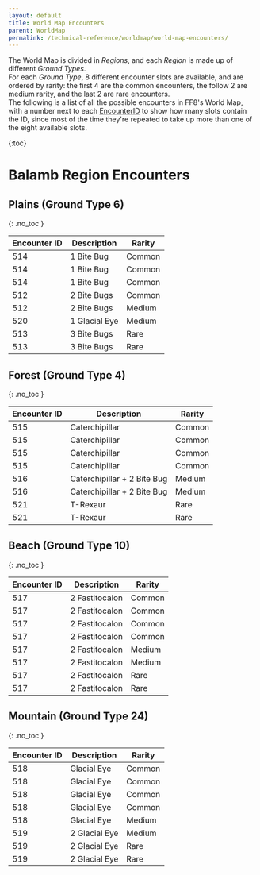 ```yaml
---
layout: default
title: World Map Encounters
parent: WorldMap
permalink: /technical-reference/worldmap/world-map-encounters/
---
```


The World Map is divided in _Regions_, and each _Region_ is made up of different _Ground Types_.  
For each _Ground Type_, 8 different encounter slots are available, and are ordered by rarity: the first 4 are the common encounters, the follow 2 are medium rarity, and the last 2 are rare encounters.  
The following is a list of all the possible encounters in FF8's World Map, with a number next to each [EncounterID](../../Battle/encounter-codes/) to show how many slots contain the ID, since most of the time they're repeated to take up more than one of the eight available slots.  

{:toc}

# Balamb Region Encounters

## Plains (Ground Type 6)
{: .no_toc }

| Encounter ID  | Description   | Rarity |
|---------------|---------------|--------|
| 514           | 1 Bite Bug    | Common |
| 514           | 1 Bite Bug    | Common |
| 514           | 1 Bite Bug    | Common |
| 512           | 2 Bite Bugs   | Common |
| 512           | 2 Bite Bugs   | Medium |
| 520           | 1 Glacial Eye | Medium |
| 513           | 3 Bite Bugs   | Rare   |
| 513           | 3 Bite Bugs   | Rare   |

## Forest (Ground Type 4)
{: .no_toc }

| Encounter ID  | Description                 | Rarity |
|---------------|-----------------------------|--------|
| 515           | Caterchipillar              | Common |
| 515           | Caterchipillar              | Common |
| 515           | Caterchipillar              | Common |
| 515           | Caterchipillar              | Common |
| 516           | Caterchipillar + 2 Bite Bug | Medium |
| 516           | Caterchipillar + 2 Bite Bug | Medium |
| 521           | T-Rexaur                    | Rare   |
| 521           | T-Rexaur                    | Rare   |

## Beach (Ground Type 10)
{: .no_toc }

| Encounter ID  | Description       | Rarity |
|---------------|-------------------|--------|
| 517           | 2 Fastitocalon    | Common |
| 517           | 2 Fastitocalon    | Common |
| 517           | 2 Fastitocalon    | Common |
| 517           | 2 Fastitocalon    | Common |
| 517           | 2 Fastitocalon    | Medium |
| 517           | 2 Fastitocalon    | Medium |
| 517           | 2 Fastitocalon    | Rare   |
| 517           | 2 Fastitocalon    | Rare   |

## Mountain (Ground Type 24)
{: .no_toc }

| Encounter ID  | Description     | Rarity |
|---------------|-----------------|--------|
| 518           | Glacial Eye     | Common |
| 518           | Glacial Eye     | Common |
| 518           | Glacial Eye     | Common |
| 518           | Glacial Eye     | Common |
| 518           | Glacial Eye     | Medium |
| 519           | 2 Glacial Eye   | Medium |
| 519           | 2 Glacial Eye   | Rare   |
| 519           | 2 Glacial Eye   | Rare   |

